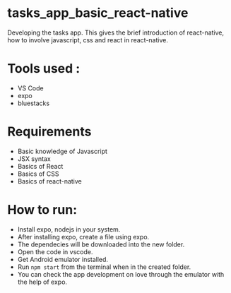 # tasks_app_basic_react-native
Developing the tasks app. This gives the brief introduction of react-native, how to involve javascript, css and react in react-native.

# Tools used :
- VS Code
- expo
- bluestacks

# Requirements
- Basic knowledge of Javascript
- JSX syntax
- Basics of React
- Basics of CSS
- Basics of react-native

# How to run:
- Install expo, nodejs in your system.
- After installing expo, create a file using expo.
- The dependecies will be downloaded into the new folder.
- Open the code in vscode.
- Get Android emulator installed.
- Run `npm start` from the terminal when in the created folder.
- You can check the app development on love through the emulator with the help of expo.
